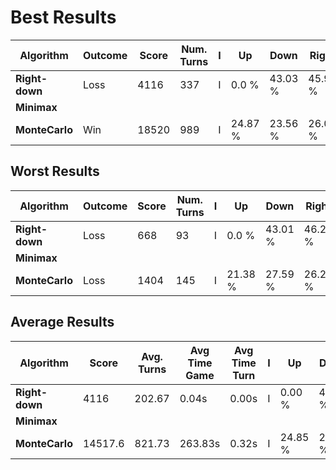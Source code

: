 # Best Results
| Algorithm      | Outcome | Score | Num. Turns | I | Up      | Down    | Right   | Left    |
|----------------|---------|-------|------------|---|---------|---------|---------|---------|
| **Right-down** | Loss    | 4116  | 337        | I | 0.0 %   | 43.03 % | 45.99 % | 10.68 % |
| **Minimax**    | 
| **MonteCarlo** | Win     | 18520 | 989        | I | 24.87 % | 23.56 % | 26.09 % | 25.38 % |

## Worst Results
| Algorithm      | Outcome | Score | Num. Turns | I | Up      | Down    | Right   | Left    |
|----------------|---------|-------|------------|---|---------|---------|---------|---------|
| **Right-down** | Loss    | 668   | 93         | I | 0.0 %   | 43.01 % | 46.24 % | 9.68 %  |
| **Minimax**    |
| **MonteCarlo** | Loss    | 1404  | 145        | I | 21.38 % | 27.59 % | 26.21 % | 24.83 % |

## Average Results
| Algorithm      | Score   | Avg. Turns | Avg Time Game | Avg Time Turn | I | Up      | Down    | Right   | Left    |
|----------------|---------|------------|---------------|---------------|---|---------|---------|---------|---------|
| **Right-down** | 4116    | 202.67     | 0.04s         | 0.00s         | I | 0.00 %  | 43.65 % | 48.08 % | 7.78 %  | 
| **Minimax**    |
| **MonteCarlo** | 14517.6 | 821.73     | 263.83s       | 0.32s         | I | 24.85 % | 24.99 % | 24.84 % | 25.28 % |
